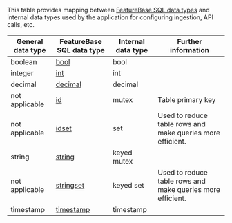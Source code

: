 This table provides mapping between [FeatureBase SQL data types](/docs/sql-guide/data-types/data-types-home) and internal data types used by the application for configuring ingestion, API calls, etc.

| General data type | FeatureBase SQL data type | Internal data type | Further information |
|---|---|---|---|
| boolean | [bool](/docs/sql-guide/data-types/data-type-bool) | bool |  |
| integer | [int](/docs/sql-guide/data-types/data-type-int) | int |  |
| decimal | [decimal](/docs/sql-guide/data-types/data-type-decimal) | decimal |  |
| not applicable | [id](/docs/sql-guide/data-types/data-type-id) | mutex | Table primary key |
| not applicable | [idset](/docs/sql-guide/data-types/data-type-idset) | set | Used to reduce table rows and make queries more efficient.  |
| string | [string](/docs/sql-guide/data-types/data-type-string) | keyed mutex |  |
| not applicable | [stringset](/docs/sql-guide/data-types/data-type-stringset) | keyed set | Used to reduce table rows and make queries more efficient. |
| timestamp | [timestamp](/docs/sql-guide/data-types/data-type-timestamp) | timestamp |  |
